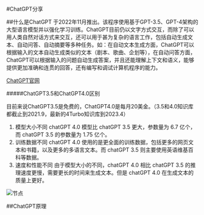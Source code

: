 #ChatGPT分享

##什么是ChatGPT
于2022年11月推出。该程序使用基于GPT-3.5、GPT-4架构的大型语言模型并以强化学习训练。ChatGPT目前仍以文字方式交互，而除了可以用人类自然对话方式来交互，还可以用于甚为复杂的语言工作，包括自动生成文本、自动问答、自动摘要等多种任务。如：在自动文本生成方面，ChatGPT可以根据输入的文本自动生成类似的文本（剧本、歌曲、企划等），在自动问答方面，ChatGPT可以根据输入的问题自动生成答案，并且还能理解上下文和语义，能够提供更加准确和连贯的回答，还有编写和调试计算机程序的能力。

[ChatGPT官网](https://chat.openai.com/)


#####ChatGPT3.5和ChatGPT4.0区别

目前来说ChatGPT3.5是免费的，ChatGPT4.0是每月20美金。（3.5和4.0知识库都截止到2021.9，最新的4Turbo知识库到2023.4）

1. 模型大小不同
    chatGPT 4.0 模型比 chatGPT 3.5 更大，参数量为 6.7 亿个，而 chatGPT 3.5 的参数量为 1.75 亿个。
2. 训练数据不同
   chatGPT 4.0 使用的是更全面的训练数据，包括更多的网页文本和书籍，以及更多的多语言文本。而 chatGPT 3.5 则主要使用英语维基百科等数据。
3. 速度和性能不同
    由于模型大小的不同，chatGPT 4.0 相比 chatGPT 3.5 的推理速度更慢，需要更长的时间来生成文本。但是 chatGPT 4.0 在生成文本的质量上更好。

![节点](https://www.zmtc.com/wp-content/uploads/2023/0405/20230405081600184.jpg) 

##ChatGPT原理


   


